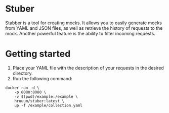 # Stuber

Stabber is a tool for creating mocks. It allows you to easily generate mocks from YAML and JSON files, as well as retrieve the history of requests to the mock. Another powerful feature is the ability to filter incoming requests. 


# Getting started
1. Place your YAML file with the description of your requests in the desired directory.
2. Run the following command:

```shell
docker run -d \
    -p 8080:8080 \
    -v $(pwd)/example:/example \
    hruuum/stuber:latest \
    up -f /example/collection.yaml

```